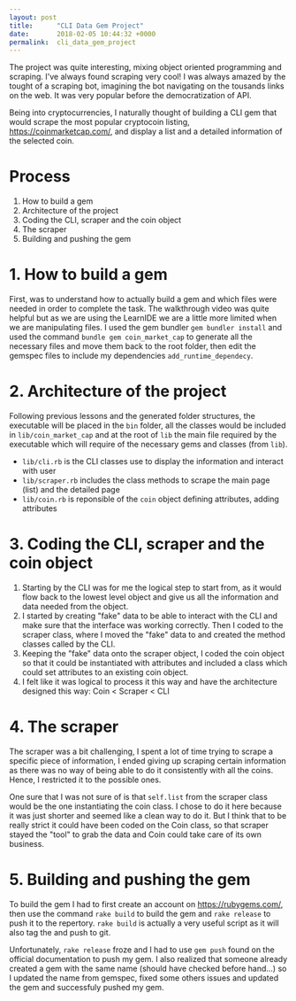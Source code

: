 ```yaml
---
layout: post
title:      "CLI Data Gem Project"
date:       2018-02-05 10:44:32 +0000
permalink:  cli_data_gem_project
---
```



The project was quite interesting, mixing object oriented programming and scraping. I've always found scraping very cool! I was always amazed by the tought of a scraping bot, imagining the bot navigating on the tousands links on the web. It was very popular before the democratization of API.

Being into cryptocurrencies, I naturally thought of building a CLI gem that would scrape the most popular cryptocoin listing, https://coinmarketcap.com/, and display a list and a detailed information of the selected coin.


# Process
1. How to build a gem
2. Architecture of the project
3. Coding the CLI, scraper and the coin object
4. The scraper
5. Building and pushing the gem

# 1. How to build a gem
First, was to understand how to actually build a gem and which files were needed in order to complete the task. The walkthrough video was quite helpful but as we are using the LearnIDE we are a little more limited when we are manipulating files. I used the gem bundler `gem bundler install` and used the command `bundle gem coin_market_cap` to generate all the necessary files and move them back to the root folder, then edit the gemspec files to include my dependencies `add_runtime_dependecy`.


# 2. Architecture of the project
Following previous lessons and the generated folder structures, the executable will be placed in the `bin` folder, all the classes would be included in `lib/coin_market_cap` and at the root of `lib` the main file required by the executable which will require of the necessary gems and classes (from `lib`).

* `lib/cli.rb` is the CLI classes use to display the information and interact with user
* `lib/scraper.rb` includes the class methods to scrape the main page (list) and the detailed page
* `lib/coin.rb` is reponsible of the `coin` object defining attributes, adding attributes


# 3. Coding the CLI, scraper and the coin object
1. Starting by the CLI was for me the logical step to start from, as it would flow back to the lowest level object and give us all the information and data needed from the object.
2. I started by creating "fake" data to be able to interact with the CLI and make sure that the interface was working correctly. Then I coded to the scraper class, where I moved the "fake" data to and created the method classes called by the CLI.
3. Keeping the "fake" data onto the scraper object, I coded the coin object so that it could be instantiated with attributes and included a class which could set attributes to an existing coin object.
4. I felt like it was logical to process it this way and have the architecture designed this way: Coin < Scraper < CLI

# 4. The scraper
The scraper was a bit challenging, I spent a lot of time trying to scrape a specific piece of information, I ended giving up scraping certain information as there was no way of being able to do it consistently with all the coins. Hence, I restricted it to the possible ones.

One sure that I was not sure of is that `self.list` from the scraper class would be the one instantiating the coin class. I chose to do it here because it was just shorter and seemed like a clean way to do it. But I think that to be really strict it could have been coded on the Coin class, so that scraper stayed the "tool" to grab the data and Coin could take care of its own business.


# 5. Building and pushing the gem
To build the gem I had to first create an account on https://rubygems.com/, then use the command `rake build` to build the gem and `rake release` to push it to the repertory. `rake build` is actually a very useful script as it will also tag the and push to git. 

Unfortunately, `rake release` froze and I had to use `gem push` found on the official documentation to push my gem. I also realized that someone already created a gem with the same name (should have checked before hand...) so I updated the name from gemspec, fixed some others issues and updated the gem and successfuly pushed my gem.

